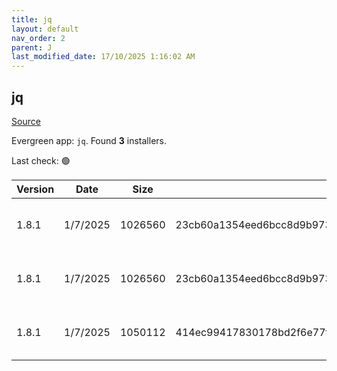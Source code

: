 ```yaml
---
title: jq
layout: default
nav_order: 2
parent: J
last_modified_date: 17/10/2025 1:16:02 AM
---
```


## jq

[Source](https://jqlang.github.io/jq/)

Evergreen app: `jq`. Found **3** installers.

Last check: 🟢

| Version | Date     | Size    | Sha256                                                           | Architecture | InstallerType | Type | URI                                                                                                                                                          |
| ------- | -------- | ------- | ---------------------------------------------------------------- | ------------ | ------------- | ---- | ------------------------------------------------------------------------------------------------------------------------------------------------------------ |
| 1.8.1   | 1/7/2025 | 1026560 | 23cb60a1354eed6bcc8d9b9735e8c7b388cd1fdcb75726b93bc299ef22dd9334 | x64          | Default       | exe  | [https://github.com/jqlang/jq/releases/download/jq-1.8.1/jq-win64.exe](https://github.com/jqlang/jq/releases/download/jq-1.8.1/jq-win64.exe)                 |
| 1.8.1   | 1/7/2025 | 1026560 | 23cb60a1354eed6bcc8d9b9735e8c7b388cd1fdcb75726b93bc299ef22dd9334 | x64          | Default       | exe  | [https://github.com/jqlang/jq/releases/download/jq-1.8.1/jq-windows-amd64.exe](https://github.com/jqlang/jq/releases/download/jq-1.8.1/jq-windows-amd64.exe) |
| 1.8.1   | 1/7/2025 | 1050112 | 414ec99417830178bd2f6e77fc78b34de3b12fc6b6c3229f07038c5811307124 | x86          | Default       | exe  | [https://github.com/jqlang/jq/releases/download/jq-1.8.1/jq-windows-i386.exe](https://github.com/jqlang/jq/releases/download/jq-1.8.1/jq-windows-i386.exe)   |
